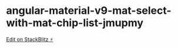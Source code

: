 # angular-material-v9-mat-select-with-mat-chip-list-jmupmy

[Edit on StackBlitz ⚡️](https://stackblitz.com/edit/angular-material-v9-mat-select-with-mat-chip-list-jmupmy)